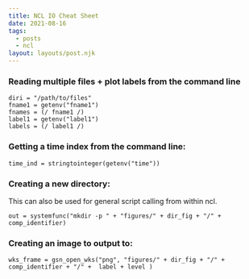 ```yaml
---
title: NCL IO Cheat Sheet
date: 2021-08-16
tags:
  - posts
  - ncl
layout: layouts/post.njk
---
```



### Reading multiple files + plot labels from the command line

```
diri = "/path/to/files"
fname1 = getenv("fname1")
fnames = (/ fname1 /)
label1 = getenv("label1")
labels = (/ label1 /)
```

### Getting a time index from the command line:

``` time_ind = stringtointeger(getenv("time")) ```

### Creating a new directory:


This can also be used for general script calling from within ncl.

``` out = systemfunc("mkdir -p " + "figures/" + dir_fig + "/" + comp_identifier) ```


### Creating an image to output to:

``` wks_frame = gsn_open_wks("png", "figures/" + dir_fig + "/" + comp_identifier + "/" +  label + level ) ```



